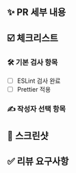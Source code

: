 ## ✨ PR 세부 내용

<!-- 이번 PR에서 작업한 내용을 설명해주세요. -->
<!-- 예시: 로그인 페이지 UI 구현 -->

## ☑️ 체크리스트

### 🛠 기본 검사 항목

- [ ] ESLint 검사 완료
- [ ] Prettier 적용

### ✍️ 작성자 선택 항목

<!-- 작성하지 않는다면 항목을 지워주세요. -->
<!-- - [ ] 폴더 구조에 맞게 컴포넌트/로직을 적절히 분리함 -->

## 📸 스크린샷

<!-- 작성하지 않는다면 항목을 지워주세요. -->

## ✅ 리뷰 요구사항

<!-- 리뷰어가 특별히 봐주었으면 하는 부분이 있다면 작성해주세요.
작성하지 않는다면 항목을 지워주세요.
ex) 메서드 XXX의 이름을 더 잘 짓고 싶은데 혹시 좋은 명칭이 있을까요? -->
